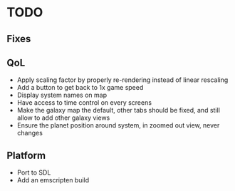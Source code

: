 # TODO

## Fixes

## QoL

* Apply scaling factor by properly re-rendering instead of linear rescaling
* Add a button to get back to 1x game speed
* Display system names on map
* Have access to time control on every screens
* Make the galaxy map the default, other tabs should be fixed, and still allow to add other galaxy views
* Ensure the planet position around system, in zoomed out view, never changes

## Platform

* Port to SDL
* Add an emscripten build

